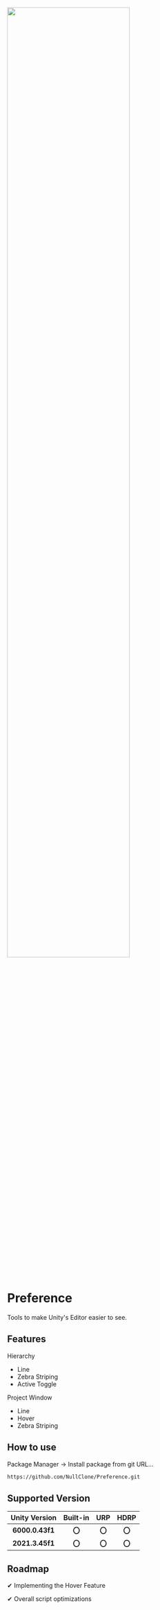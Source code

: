 <br><img src="https://github.com/user-attachments/assets/04d932d2-91ed-4b8c-ad91-93e364025cc2" width="75%" /><br>

# Preference
Tools to make Unity's Editor easier to see.

## Features
Hierarchy
 - Line
 - Zebra Striping
 - Active Toggle

Project Window
 - Line
 - Hover
 - Zebra Striping

## How to use
Package Manager -> Install package from git URL...

```bash
https://github.com/NullClone/Preference.git
```

## Supported Version

| **Unity Version** | **Built-in** | **URP** | **HDRP** |
|:-----------------:|:------------:|:-------:|:-------:|
| **6000.0.43f1** | **〇** | **〇** | **〇** |
| **2021.3.45f1** | **〇** | **〇** | **〇** |

## Roadmap
✔ Implementing the Hover Feature

✔ Overall script optimizations
